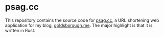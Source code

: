 # psag.cc

This repository contains the source code for [psag.cc](http;//psag.cc), a URL shortening web application for my blog, [goldsborough.me](http://goldsborough.me). The major highlight is that it is written in Rust.
